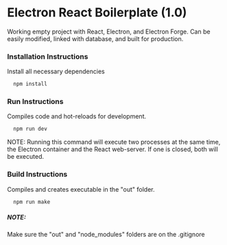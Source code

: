 
# Electron React Boilerplate (1.0)
Working empty project with React, Electron, and Electron Forge. Can be easily modified, linked with database, and built for production.


### Installation Instructions
Install all necessary dependencies
```bash
  npm install
```
### Run Instructions
Compiles code and hot-reloads for development. 
```bash
  npm run dev
```
NOTE: Running this command will execute two processes at the same time, the Electron container and the React web-server. If one is closed, both will be executed. 
### Build Instructions
Compiles and creates executable in the "out" folder. 
```bash
  npm run make
```


##### NOTE: 
Make sure the "out" and "node_modules" folders are on the .gitignore
 